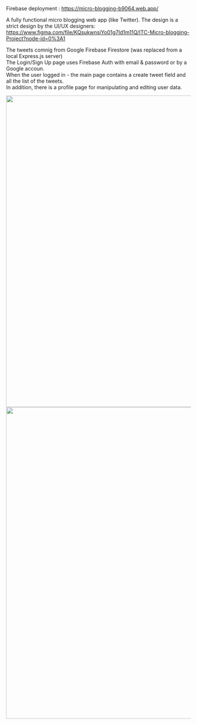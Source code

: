 Firebase deployment : https://micro-blogging-b9064.web.app/


A fully functional micro blogging web app (like Twitter).
The design is a strict design by the UI/UX designers:
https://www.figma.com/file/KQsukwnsiYo01g7Id1m11Q/ITC-Micro-blogging-Project?node-id=0%3A1


The tweets comnig from Google Firebase Firestore (was replaced from a local Express.js server)<br/>
The Login/Sign Up page uses Firebase Auth with email & password or by a Google accoun.<br/>
When the user logged in - the main page contains a create tweet field and all the list of the tweets.<br/>
In addition, there is a profile page for manipulating and editing user data.<br/>

<img src="https://i.postimg.cc/9XS2Fm0C/screenshot1.png" width="850"/>
<img src="https://i.postimg.cc/7Z1rVSVZ/screenshot2.png" width="850"/>
